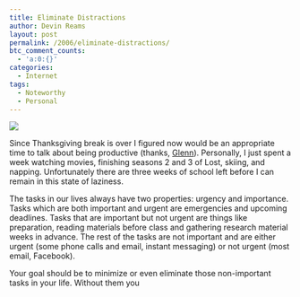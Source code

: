 ```yaml
---
title: Eliminate Distractions
author: Devin Reams
layout: post
permalink: /2006/eliminate-distractions/
btc_comment_counts:
  - 'a:0:{}'
categories:
  - Internet
tags:
  - Noteworthy
  - Personal
---
```

<img src="http://devinreams.com/wp-content/uploads/2006/11/distractions.png" align="center" />

Since Thanksgiving break is over I figured now would be an appropriate time to talk about being productive (thanks, [Glenn][1]). Personally, I just spent a week watching movies, finishing seasons 2 and 3 of Lost, skiing, and napping. Unfortunately there are three weeks of school left before I can remain in this state of laziness.

<!--more-->

The tasks in our lives always have two properties: urgency and importance. Tasks which are both important and urgent are emergencies and upcoming deadlines. Tasks that are important but not urgent are things like preparation, reading materials before class and gathering research material weeks in advance. The rest of the tasks are not important and are either urgent (some phone calls and email, instant messaging) or not urgent (most email, Facebook).

Your goal should be to minimize or even eliminate those non-important tasks in your life. Without them you

 [1]: http://glennwolsey.com/